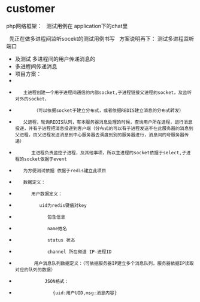 # customer

php网络框架：
   测试用例在 application下的chat里
   
   先正在做多进程间监听socekt的测试用例书写
   方案说明再下：
  测试多进程监听 端口
 * 及测试 多进程间的用户传递消息的
 *    多进程间传递消息
 *    项目方案：
 *
 *        主进程创建一个用于进程间通信的内部socket,子进程链接父进程的socket，及监听对外的socket，
 *            （可以依据socket于建立分布式，或者依据REDIS建立消息的分布式转发）
 *        父进程，轮询REDIS队列，有本服务器消息处理的时候，查询用户所在进程，进行消息投递，并有子进程把消息投递到客户端（分布式的可以有子进程发送不在此服务器的消息到父进程，由父进程发送消息到中心服务器去调度到别的服务器进行，消息间的夸服务器传递）
 *           主进程负责监控子进程，及其他事项，所以主进程的socket依据于select,子进程的socket依据于event
 *        为方便测试依据 依据于redis建立此项目
 *        数据定义：
 *           用户数据定义：
 *              uid为redis键值对key
 *                 包含信息
 *                 name姓名
 *                 status 状态
 *                 channel 所在频道 IP-进程ID
 *            用户消息队列数据定义：（可依据服务器IP建立多个消息队列，服务器依据IP读取对应的队列的数据）
 *                JSON格式：
 *                   {uid:用户UID,msg:消息内容}
